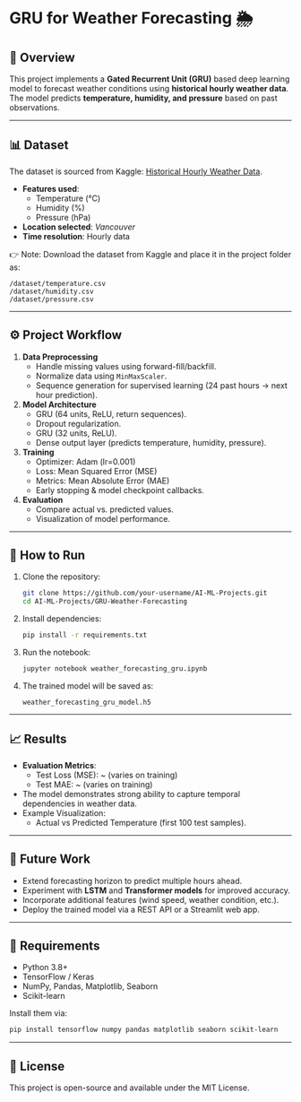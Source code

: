 # GRU for Weather Forecasting 🌦️

## 📌 Overview
This project implements a **Gated Recurrent Unit (GRU)** based deep learning model to forecast weather conditions using **historical hourly weather data**. The model predicts **temperature, humidity, and pressure** based on past observations.

---

## 📊 Dataset
The dataset is sourced from Kaggle: [Historical Hourly Weather Data](https://www.kaggle.com/datasets/selfishgene/historical-hourly-weather-data).

- **Features used**:  
  - Temperature (°C)  
  - Humidity (%)  
  - Pressure (hPa)  
- **Location selected**: *Vancouver*  
- **Time resolution**: Hourly data  

👉 Note: Download the dataset from Kaggle and place it in the project folder as:
```
/dataset/temperature.csv
/dataset/humidity.csv
/dataset/pressure.csv
```

---

## ⚙️ Project Workflow
1. **Data Preprocessing**
   - Handle missing values using forward-fill/backfill.
   - Normalize data using `MinMaxScaler`.
   - Sequence generation for supervised learning (24 past hours → next hour prediction).
2. **Model Architecture**
   - GRU (64 units, ReLU, return sequences).
   - Dropout regularization.
   - GRU (32 units, ReLU).
   - Dense output layer (predicts temperature, humidity, pressure).
3. **Training**
   - Optimizer: Adam (lr=0.001)  
   - Loss: Mean Squared Error (MSE)  
   - Metrics: Mean Absolute Error (MAE)  
   - Early stopping & model checkpoint callbacks.
4. **Evaluation**
   - Compare actual vs. predicted values.  
   - Visualization of model performance.

---

## 🚀 How to Run
1. Clone the repository:
   ```bash
   git clone https://github.com/your-username/AI-ML-Projects.git
   cd AI-ML-Projects/GRU-Weather-Forecasting
   ```
2. Install dependencies:
   ```bash
   pip install -r requirements.txt
   ```
3. Run the notebook:
   ```bash
   jupyter notebook weather_forecasting_gru.ipynb
   ```
4. The trained model will be saved as:
   ```
   weather_forecasting_gru_model.h5
   ```

---

## 📈 Results
- **Evaluation Metrics**:
  - Test Loss (MSE): ~ (varies on training)  
  - Test MAE: ~ (varies on training)  
- The model demonstrates strong ability to capture temporal dependencies in weather data.
- Example Visualization:  
  - Actual vs Predicted Temperature (first 100 test samples).

---

## 🔮 Future Work
- Extend forecasting horizon to predict multiple hours ahead.  
- Experiment with **LSTM** and **Transformer models** for improved accuracy.  
- Incorporate additional features (wind speed, weather condition, etc.).  
- Deploy the trained model via a REST API or a Streamlit web app.  

---

## 📌 Requirements
- Python 3.8+
- TensorFlow / Keras
- NumPy, Pandas, Matplotlib, Seaborn
- Scikit-learn

Install them via:
```bash
pip install tensorflow numpy pandas matplotlib seaborn scikit-learn
```

---

## 📜 License
This project is open-source and available under the MIT License.
